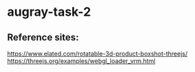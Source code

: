 # augray-task-2

## Reference sites:
https://www.elated.com/rotatable-3d-product-boxshot-threejs/
https://threejs.org/examples/webgl_loader_vrm.html
 
